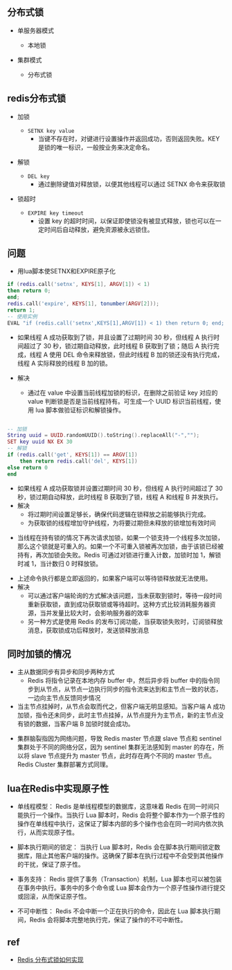 ## 分布式锁
+ 单服务器模式
    + 本地锁

+ 集群模式
    + 分布式锁

## redis分布式锁
+ 加锁
     + `SETNX key value`
        + 当键不存在时，对键进行设置操作并返回成功，否则返回失败。KEY 是锁的唯一标识，一般按业务来决定命名。
+ 解锁
    + `DEL key`
        + 通过删除键值对释放锁，以便其他线程可以通过 SETNX 命令来获取锁

+ 锁超时
    + `EXPIRE key timeout`
        + 设置 key 的超时时间，以保证即使锁没有被显式释放，锁也可以在一定时间后自动释放，避免资源被永远锁住。



## 问题

<!-- 原子操作 -->
+ 用lua脚本使SETNX和EXPIRE原子化
```lua
if (redis.call('setnx', KEYS[1], ARGV[1]) < 1)
then return 0;
end;
redis.call('expire', KEYS[1], tonumber(ARGV[2]));
return 1;
-- 使用实例
EVAL "if (redis.call('setnx',KEYS[1],ARGV[1]) < 1) then return 0; end; redis.call('expire',KEYS[1],tonumber(ARGV[2])); return 1;" 1 key value 100

```

<!-- 锁误解除 -->
+ 如果线程 A 成功获取到了锁，并且设置了过期时间 30 秒，但线程 A 执行时间超过了 30 秒，锁过期自动释放，此时线程 B 获取到了锁；随后 A 执行完成，线程 A 使用 DEL 命令来释放锁，但此时线程 B 加的锁还没有执行完成，线程 A 实际释放的线程 B 加的锁。

+ 解决
    + 通过在 value 中设置当前线程加锁的标识，在删除之前验证 key 对应的 value 判断锁是否是当前线程持有。可生成一个 UUID 标识当前线程，使用 lua 脚本做验证标识和解锁操作。
```lua

-- 加锁
String uuid = UUID.randomUUID().toString().replaceAll("-","");
SET key uuid NX EX 30
-- 解锁
if (redis.call('get', KEYS[1]) == ARGV[1])
    then return redis.call('del', KEYS[1])
else return 0
end
```

<!-- 超时解锁导致并发 -->
+ 如果线程 A 成功获取锁并设置过期时间 30 秒，但线程 A 执行时间超过了 30 秒，锁过期自动释放，此时线程 B 获取到了锁，线程 A 和线程 B 并发执行。
+ 解决
    + 将过期时间设置足够长，确保代码逻辑在锁释放之前能够执行完成。
    + 为获取锁的线程增加守护线程，为将要过期但未释放的锁增加有效时间

<!-- 不可重入 -->
+ 当线程在持有锁的情况下再次请求加锁，如果一个锁支持一个线程多次加锁，那么这个锁就是可重入的。如果一个不可重入锁被再次加锁，由于该锁已经被持有，再次加锁会失败。Redis 可通过对锁进行重入计数，加锁时加 1，解锁时减 1，当计数归 0 时释放锁。

<!-- 无法等待锁释放 -->
+ 上述命令执行都是立即返回的，如果客户端可以等待锁释放就无法使用。
+ 解决
    + 可以通过客户端轮询的方式解决该问题，当未获取到锁时，等待一段时间重新获取锁，直到成功获取锁或等待超时。这种方式比较消耗服务器资源，当并发量比较大时，会影响服务器的效率
    + 另一种方式是使用 Redis 的发布订阅功能，当获取锁失败时，订阅锁释放消息，获取锁成功后释放时，发送锁释放消息

## 同时加锁的情况
<!-- 主备切换 -->
+ 主从数据同步有异步和同步两种方式
    + Redis 将指令记录在本地内存 buffer 中，然后异步将 buffer 中的指令同步到从节点，从节点一边执行同步的指令流来达到和主节点一致的状态，一边向主节点反馈同步情况
+ 当主节点挂掉时，从节点会取而代之，但客户端无明显感知。当客户端 A 成功加锁，指令还未同步，此时主节点挂掉，从节点提升为主节点，新的主节点没有锁的数据，当客户端 B 加锁时就会成功。

<!-- 集群脑裂 -->
+ 集群脑裂指因为网络问题，导致 Redis master 节点跟 slave 节点和 sentinel 集群处于不同的网络分区，因为 sentinel 集群无法感知到 master 的存在，所以将 slave 节点提升为 master 节点，此时存在两个不同的 master 节点。Redis Cluster 集群部署方式同理。

## lua在Redis中实现原子性
+ 单线程模型： Redis 是单线程模型的数据库，这意味着 Redis 在同一时间只能执行一个操作。当执行 Lua 脚本时，Redis 会将整个脚本作为一个原子性的操作在单线程中执行，这保证了脚本内部的多个操作也会在同一时间内依次执行，从而实现原子性。

+ 脚本执行期间的锁定： 当执行 Lua 脚本时，Redis 会在脚本执行期间锁定数据库，阻止其他客户端的操作。这确保了脚本在执行过程中不会受到其他操作的干扰，保证了原子性。

+ 事务支持： Redis 提供了事务（Transaction）机制，Lua 脚本也可以被包装在事务中执行。事务中的多个命令或 Lua 脚本会作为一个原子性操作进行提交或回滚，从而保证原子性。

+ 不可中断性： Redis 不会中断一个正在执行的命令，因此在 Lua 脚本执行期间，Redis 会将脚本完整地执行完，保证了操作的不可中断性。

## ref
+ [Redis 分布式锁如何实现](https://www.zhihu.com/question/590226584/answer/3152673612)